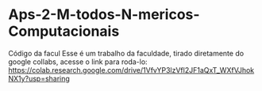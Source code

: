 # Aps-2-M-todos-N-mericos-Computacionais
Código da facul
Esse é um trabalho da faculdade, tirado diretamente do google collabs, acesse o link para roda-lo:
https://colab.research.google.com/drive/1VfvYP3lzVfl2JF1aQxT_WXfVJhokNX1y?usp=sharing
